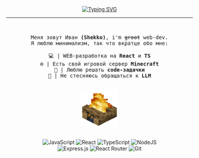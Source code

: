 <div align="center">
<a href="https://git.io/typing-svg"><img src="https://readme-typing-svg.herokuapp.com?font=Fira+Code&duration=3000&pause=300&color=FFF959&center=true&vCenter=true&multiline=true&repeat=false&width=650&height=65&lines=%D0%9F%D1%80%D0%B8%D0%B2%D0%B5%D1%82%D1%81%D1%82%D0%B2%D1%83%D1%8E+...+%F0%9F%91%8B" alt="Typing SVG" /></a>

---

<br>

<pre>
Меня зовут Иван <b>(Shekko)</b>, i'm <del>groot</del> web-dev.
Я люблю минимализм, так что вкратце обо мне:

💻 | WEB-разработка на <b>React</b> и <b>TS</b>
⚙️ | Есть свой игровой сервер <b>Minecraft</b>
🧮 | Люблю решать <b>code-задачки</b>
🤖 | Не стесняюсь обращаться к <b>LLM</b>

</pre>
<img align="" width="100" src="assets/minecraft-campfire.gif" alt="gif_diamond">
<br>
<br>

![JavaScript](https://img.shields.io/badge/javascript-%23323330.svg?style=for-the-badge&logo=javascript&logoColor=%23F7DF1E) 	![React](https://img.shields.io/badge/react-%2320232a.svg?style=for-the-badge&logo=react&logoColor=%2361DAFB) ![TypeScript](https://img.shields.io/badge/typescript-%23007ACC.svg?style=for-the-badge&logo=typescript&logoColor=white) ![NodeJS](https://img.shields.io/badge/node.js-6DA55F?style=for-the-badge&logo=node.js&logoColor=white) <br> ![Express.js](https://img.shields.io/badge/express.js-%23404d59.svg?style=for-the-badge&logo=express&logoColor=%2361DAFB) ![React Router](https://img.shields.io/badge/React_Router-CA4245?style=for-the-badge&logo=react-router&logoColor=white) ![Git](https://img.shields.io/badge/git-%23F05033.svg?style=for-the-badge&logo=git&logoColor=white)
</div>

